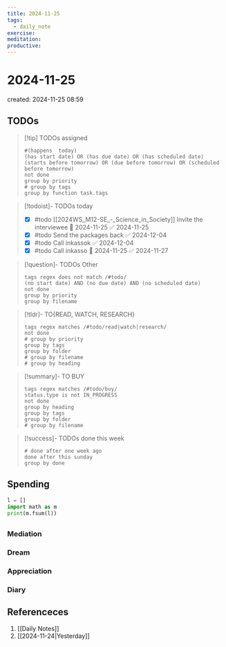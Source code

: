 ```yaml
---
title: 2024-11-25
tags:
  - daily_note
exercise: 
meditation:
productive:
---
```

# 2024-11-25
created: 2024-11-25 08:59
## TODOs
>[!tip] TODOs assigned
> ```tasks
> #(happens  today)
> (has start date) OR (has due date) OR (has scheduled date)
> (starts before tomorrow) OR (due before tomorrow) OR (scheduled before tomorrow)
> not done
> group by priority
> # group by tags
> group by function task.tags
> ```

>[!todoist]- TODOs today
>- [x] #todo [[2024WS_M12-SE_-_Science_in_Society]]  Invite the interviewee 🛫 2024-11-25 ✅ 2024-11-25
>- [x] #todo Send the packages back ✅ 2024-12-04
>- [x] #todo Call inkassok ✅ 2024-12-04
>- [x] #todo Call inkasso 🛫 2024-11-25 ✅ 2024-11-27

>[!question]- TODOs Other
> ```tasks
> tags regex does not match /#todo/
> (no start date) AND (no due date) AND (no scheduled date)
> not done 
> group by priority
> group by filename
> ```

>[!tldr]- TO{READ, WATCH, RESEARCH}
> ```tasks
> tags regex matches /#todo/read|watch|research/
> not done
> # group by priority
> group by tags
> group by folder
> # group by filename
> # group by heading
> ```

> [!summary]- TO BUY
> ```tasks
> tags regex matches /#todo/buy/
> status.type is not IN_PROGRESS
> not done
> group by heading
> group by tags
> group by folder
> # group by filename
> ```

>[!success]- TODOs done this week
> ```tasks
> # done after one week ago
> done after this sunday
> group by done
>  ```

## Spending
```python
l = []
import math as m
print(m.fsum(l))
```

##

### Mediation
### Dream

### Appreciation

### Diary

## Referenceces
1. [[Daily Notes]]
2. [[2024-11-24|Yesterday]]